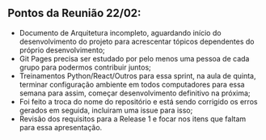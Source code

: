 ## Pontos da Reunião 22/02:
  - Documento de Arquitetura incompleto, aguardando início do desenvolvimento do projeto para acrescentar tópicos dependentes do próprio desenvolvimento;
  - Git Pages precisa ser estudado por pelo menos uma pessoa de cada grupo para podermos contribuir juntos;
  - Treinamentos Python/React/Outros para essa sprint, na aula de quinta, terminar configuração ambiente em todos computadores para essa semana para assim, começar desenvolvimento definitivo na próxima;
  - Foi feito a troca do nome do repositório e está sendo corrigido os erros gerados em seguida, incluiram uma issue para isso;
  - Revisão dos requisitos para a Release 1 e focar nos itens que faltam para essa apresentação.
